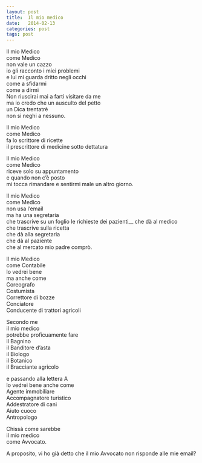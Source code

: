 ```yaml
---
layout: post
title:  Il mio medico
date:   2014-02-13
categories: post
tags: post
---
```

Il mio Medico  
come Medico  
non vale un cazzo  
io gli racconto i miei problemi  
e lui mi guarda dritto negli occhi  
come a sfidarmi  
come a dirmi  
Non riuscirai mai a farti visitare da me  
ma io credo che un ausculto del petto  
un Dica trentatrè  
non si neghi a nessuno.  

Il mio Medico  
come Medico  
fa lo scrittore di ricette  
il prescrittore di medicine sotto dettatura  

Il mio Medico  
come Medico  
riceve solo su appuntamento  
e quando non c’è posto  
mi tocca rimandare e sentirmi male un altro giorno.  

Il mio Medico  
come Medico  
non usa l’email  
ma ha una segretaria  
che trascrive su un foglio le richieste dei pazienti__
che dà al medico  
che trascrive sulla ricetta  
che dà alla segretaria  
che dà al paziente  
che al mercato mio padre comprò.  

Il mio Medico  
come Contabile  
lo vedrei bene  
ma anche come  
Coreografo  
Costumista  
Correttore di bozze  
Conciatore  
Conducente di trattori agricoli  

Secondo me  
il mio medico   
potrebbe proficuamente fare  
il Bagnino  
il Banditore d’asta  
il Biologo  
il Botanico   
il Bracciante agricolo  

e passando alla lettera A  
lo vedrei bene anche come  
Agente immobiliare  
Accompagnatore turistico  
Addestratore di cani  
Aiuto cuoco  
Antropologo  

Chissà come sarebbe  
il mio medico   
come Avvocato.  

A proposito, vi ho già detto che il mio Avvocato non risponde alle mie email?
